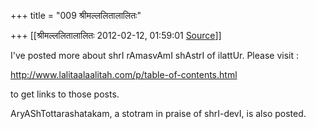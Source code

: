+++
title = "009 श्रीमल्ललितालालितः"

+++
[[श्रीमल्ललितालालितः	2012-02-12, 01:59:01 [Source](https://groups.google.com/g/samskrita/c/WtY0VstQTq0)]]



I've posted more about shrI rAmasvAmI shAstrI of ilattUr. Please visit :

<http://www.lalitaalaalitah.com/p/table-of-contents.html>

to get links to those posts.

AryAShTottarashatakam, a stotram in praise of shrI-devI, is also posted.

